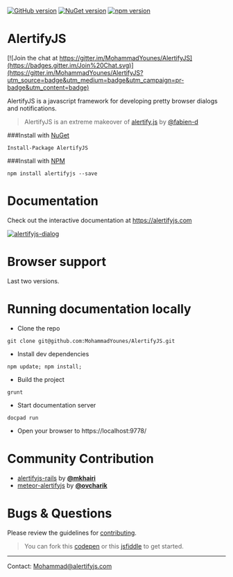 [![GitHub version](https://badge.fury.io/gh/MohammadYounes%2FAlertifyJS.svg)](https://badge.fury.io/gh/MohammadYounes%2FAlertifyJS)
[![NuGet version](https://badge.fury.io/nu/AlertifyJS.svg)](https://badge.fury.io/nu/AlertifyJS)
[![npm version](https://badge.fury.io/js/alertifyjs.svg)](https://badge.fury.io/js/alertifyjs)

AlertifyJS
==========

[![Join the chat at https://gitter.im/MohammadYounes/AlertifyJS](https://badges.gitter.im/Join%20Chat.svg)](https://gitter.im/MohammadYounes/AlertifyJS?utm_source=badge&utm_medium=badge&utm_campaign=pr-badge&utm_content=badge)

AlertifyJS is a javascript framework for developing pretty browser dialogs and notifications.

> AlertifyJS is an extreme makeover of <a href="https://www.github.com/fabien-d/alertify.js">alertify.js</a> by <a href="https://www.github.com/fabien-d">@fabien-d</a>



###Install with [NuGet](https://www.nuget.org/packages/AlertifyJS/)

```
Install-Package AlertifyJS
```

###Install with [NPM](https://www.npmjs.com/package/alertifyjs/)

```
npm install alertifyjs --save
```


Documentation
==========
Check out the interactive documentation at https://alertifyjs.com

[![alertifyjs-dialog](https://cloud.githubusercontent.com/assets/4712046/4170670/0d50b04c-3535-11e4-87a7-1ce62dd0d77e.png)](https://alertifyjs.com)


Browser support
==========
Last two versions.



Running documentation locally
==========
* Clone the repo
```
git clone git@github.com:MohammadYounes/AlertifyJS.git
```

* Install dev dependencies
```
npm update; npm install;
```

* Build the project
```
grunt
```

* Start documentation server
```
docpad run
```
* Open your browser to https://localhost:9778/

Community Contribution
==========

* [alertifyjs-rails](https://github.com/mkhairi/alertifyjs-rails) by **[@mkhairi](https://github.com/mkhairi)**
* [meteor-alertifyjs](https://github.com/ovcharik/meteor-alertifyjs/) by **[@ovcharik](https://github.com/ovcharik)**

Bugs & Questions
==========
Please review the guidelines for [contributing](https://github.com/MohammadYounes/AlertifyJS/blob/master/CONTRIBUTING.md).
>You can fork this [codepen](https://codepen.io/anon/pen/raohK) or this [jsfiddle](https://jsfiddle.net/g2o52zq7/) to get started.


------
Contact: [Mohammad@alertifyjs.com](mailto:Mohammad@alertifyjs.com)
